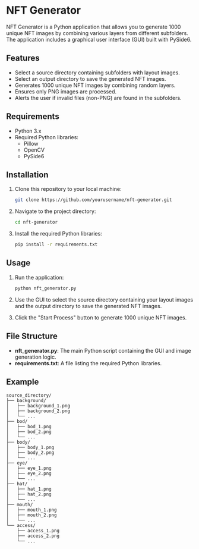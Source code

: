 # NFT Generator

NFT Generator is a Python application that allows you to generate 1000 unique NFT images by combining various layers from different subfolders. The application includes a graphical user interface (GUI) built with PySide6.

## Features
- Select a source directory containing subfolders with layout images.
- Select an output directory to save the generated NFT images.
- Generates 1000 unique NFT images by combining random layers.
- Ensures only PNG images are processed.
- Alerts the user if invalid files (non-PNG) are found in the subfolders.

## Requirements
- Python 3.x
- Required Python libraries:
  - Pillow
  - OpenCV
  - PySide6

## Installation
1. Clone this repository to your local machine:
    ```bash
    git clone https://github.com/yourusername/nft-generator.git
    ```

2. Navigate to the project directory:
    ```bash
    cd nft-generator
    ```

3. Install the required Python libraries:
    ```bash
    pip install -r requirements.txt
    ```

## Usage
1. Run the application:
    ```bash
    python nft_generator.py
    ```

2. Use the GUI to select the source directory containing your layout images and the output directory to save the generated NFT images.

3. Click the "Start Process" button to generate 1000 unique NFT images.

## File Structure
- **nft_generator.py**: The main Python script containing the GUI and image generation logic.
- **requirements.txt**: A file listing the required Python libraries.

## Example
```plaintext
source_directory/
├── background/
│   ├── background_1.png
│   ├── background_2.png
│   └── ...
├── bod/
│   ├── bod_1.png
│   ├── bod_2.png
│   └── ...
├── body/
│   ├── body_1.png
│   ├── body_2.png
│   └── ...
├── eye/
│   ├── eye_1.png
│   ├── eye_2.png
│   └── ...
├── hat/
│   ├── hat_1.png
│   ├── hat_2.png
│   └── ...
├── mouth/
│   ├── mouth_1.png
│   ├── mouth_2.png
│   └── ...
└── access/
    ├── access_1.png
    ├── access_2.png
    └── ...
